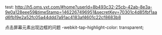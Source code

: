 test:
http://h5.oms.yxt.com/#home?userId=8b493c32-25cb-42ab-8e3a-9e0a128eee59&timeStamp=1462267496951&secretKey=70301c4d85fbf1aad6fb19e2a52fc05a44ddd7a91ac4183af4601c22cf8683b8

点击屏幕元素出现边框的问题
-webkit-tap-highlight-color: transparent;